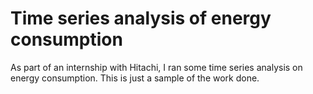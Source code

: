 # Time series analysis of energy consumption

As part of an internship with Hitachi, I ran some time series analysis on energy consumption. This is just a sample of the work done. 
